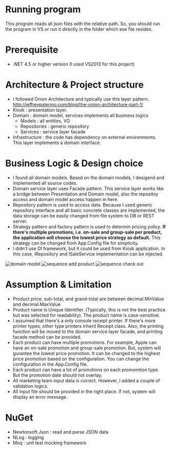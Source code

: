 # Running program
This program reads all json files with the relative path. So, you should run the program in VS or run it directly in the folder which exe file resides. 

# Prerequisite
- .NET 4.5 or higher version (I used VS2013 for this project)

# Architecture & Project structure
- I followed Onion Architecture and typically use this layer pattern. http://jeffreypalermo.com/blog/the-onion-architecture-part-1/
- Kiosk : presentation layer. 
- Domain : domain model, services implements all business logics
  * Models : all entities, VO
  * Repositories : generic repository
  * Services : service layer facade
- Infrastructure : the code has dependency on external environments. This layer implements a domain interface.

# Business Logic & Design choice
- I found all domain models. Based on the domain models, I desigend and implemented all source codes.
- Domain service layer uses Facade pattern. This service layer works like a bridge between Presentation and Domain model, also the repositoy access and domain model access happen in here.
- Repository pattern is used to access data. Because I used generic repository interface and all basic concrete classes are implemented, the data storage can be easily changed from file system to DB or REST server.
- Strategy pattern and factory pattern is used to determin pricing policy. **If there's multiple promotions, i.e. on-sale and group-sale per product, the application will choose the lowest price strategy as default.** This strategy can be changed from App.Config file for simplicity.
- I didn't use DI framework, but it could be used from Kiosk application. In this case, IRepository and ISaleService implementation can be injected.

![domain model](http://ec2-35-163-38-171.us-west-2.compute.amazonaws.com:3000/images/model1.png)
![sequence add product](http://ec2-35-163-38-171.us-west-2.compute.amazonaws.com:3000/images/model2.png)
![sequence check out](http://ec2-35-163-38-171.us-west-2.compute.amazonaws.com:3000/images/model3.png)

# Assumption & Limitation
- Product price, sub-total, and grand-total are between decimal.MinValue and decimal.MaxValue
- Product name is Unique Identifier. (Typically, this is not the best practice but was selected for readability). The product name is case-sensitive.
- I assumed that there's a only console receipt printer. If there's more printer types, other type printers inherit Receipt class. Also, the printing function will be moved to the domain service layer facade, and printing facade method can be provided.
- Each product can have multiple promotions. For example, Apple can have an on-sale promotion and group-sale promotion. But, system will gurantee the lowest price promotion. It can be changed to the highest price promotion based on the configuration. You can change the configuration in the App.Config file.
- Each product can have a lot of promotions on each promomtion type. But the promotion date should not overlay.
- All marketing team input data is correct. However, I added a couple of validation logics.
- All input file should be provided in the right place. If not, system will display an error message.

# NuGet
- Newtonsoft.Json : read and parse JSON data
- NLog : logging
- Moq : unit test mocking framework
